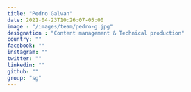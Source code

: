 ```yaml
---
title: "Pedro Galvan"
date: 2021-04-23T10:26:07-05:00
image : "/images/team/pedro-g.jpg"
designation : "Content management & Technical production"
country: ""
facebook: ""
instagram: ""
twitter: ""
linkedin: ""
github: ""
group: "sg"
---
```


